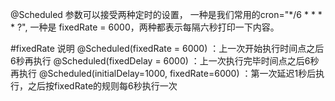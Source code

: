 @Scheduled 参数可以接受两种定时的设置，
一种是我们常用的cron="*/6 * * * * ?",
一种是 fixedRate = 6000，两种都表示每隔六秒打印一下内容。

#fixedRate 说明
@Scheduled(fixedRate = 6000) ：上一次开始执行时间点之后6秒再执行
@Scheduled(fixedDelay = 6000) ：上一次执行完毕时间点之后6秒再执行
@Scheduled(initialDelay=1000, fixedRate=6000) ：第一次延迟1秒后执行，之后按fixedRate的规则每6秒执行一次